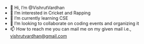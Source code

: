 - 👋 Hi, I’m @VishrutVardhan
- 👀 I’m interested in Cricket and Rapping
- 🌱 I’m currently learning CSE 
- 💞️ I’m looking to collaborate on coding events and organizing it
- 📫 How to reach me you can mail me on my given mail i.e., vishrutvardhan@gmail.com 

<!---
VishrutVardhan/VishrutVardhan is a ✨ special ✨ repository because its `README.md` (this file) appears on your GitHub profile.
You can click the Preview link to take a look at your changes.
--->
